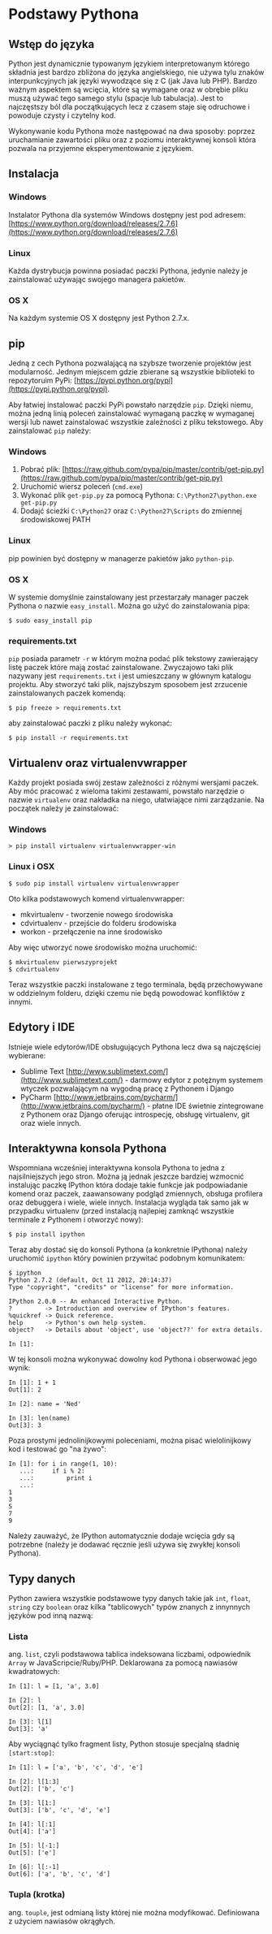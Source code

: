 # Podstawy Pythona

## Wstęp do języka

Python jest dynamicznie typowanym językiem interpretowanym którego składnia jest bardzo zbliżona do języka angielskiego, nie używa tylu znaków interpunkcyjnych jak języki wywodzące się z C (jak Java lub PHP). Bardzo ważnym aspektem są wcięcia, które są wymagane oraz w obrębie pliku muszą używać tego samego stylu (spacje lub tabulacja). Jest to najczęstszy ból dla początkujących lecz z czasem staje się odruchowe i powoduje czysty i czytelny kod.

Wykonywanie kodu Pythona może następować na dwa sposoby: poprzez uruchamianie zawartości pliku oraz z poziomu interaktywnej konsoli która pozwala na przyjemne eksperymentowanie z językiem.

## Instalacja
 
### Windows
Instalator Pythona dla systemów Windows dostępny jest pod adresem: [https://www.python.org/download/releases/2.7.6](https://www.python.org/download/releases/2.7.6)

### Linux
Każda dystrybucja powinna posiadać paczki Pythona, jedynie należy je zainstalować używając swojego managera pakietów.

### OS X
 Na każdym systemie OS X dostępny jest Python 2.7.x.

## pip
Jedną z cech Pythona pozwalającą na szybsze tworzenie projektów jest modularność. Jednym miejscem gdzie zbierane są wszystkie biblioteki to repozytoruim PyPi: [https://pypi.python.org/pypi](https://pypi.python.org/pypi).

Aby łatwiej instalować paczki PyPi powstało narzędzie `pip`. Dzięki niemu, można jedną linią poleceń zainstalować wymaganą paczkę w wymaganej wersji lub nawet zainstalować wszystkie zależności z pliku tekstowego. Aby zainstalować `pip` należy:

### Windows
1. Pobrać plik: [https://raw.github.com/pypa/pip/master/contrib/get-pip.py](https://raw.github.com/pypa/pip/master/contrib/get-pip.py)
2. Uruchomić wiersz poleceń (`cmd.exe`)
3. Wykonać plik `get-pip.py` za pomocą Pythona: `C:\Python27\python.exe get-pip.py`
4. Dodajć ścieżki `C:\Python27` oraz `C:\Python27\Scripts` do zmiennej środowiskowej PATH

### Linux
pip powinien być dostępny w managerze pakietów jako `python-pip`.

### OS X
W systemie domyślnie zainstalowany jest przestarzały manager paczek Pythona o nazwie `easy_install`. Można go użyć do zainstalowania pipa:

```
$ sudo easy_install pip
```

### requirements.txt

`pip` posiada parametr `-r` w którym można podać plik tekstowy zawierający listę paczek które mają zostać zainstalowane. Zwyczajowo taki plik nazywany jest `requirements.txt` i jest umieszczany w głównym katalogu projektu. Aby stworzyć taki plik, najszybszym sposobem jest zrzucenie zainstalowanych paczek komendą:

```
$ pip freeze > requirements.txt
```

aby zainstalować paczki z pliku należy wykonać:

```
$ pip install -r requirements.txt
```

## Virtualenv oraz virtualenvwrapper

Każdy projekt posiada swój zestaw zależności z różnymi wersjami paczek. Aby móc pracować z wieloma takimi zestawami, powstało narzędzie o nazwie `virtualenv` oraz nakładka na niego, ułatwiające nimi zarządzanie. Na początek należy je zainstalować:

### Windows

```
> pip install virtualenv virtualenvwrapper-win
```

### Linux i OSX

```
$ sudo pip install virtualenv virtualenvwrapper
```

Oto kilka podstawowych komend virtualenvwrapper:

- mkvirtualenv - tworzenie nowego środowiska
- cdvirtualenv - przejście do folderu środowiska
- workon - przełączenie na inne środowisko

Aby więc utworzyć nowe środowisko można uruchomić:

```
$ mkvirtualenv pierwszyprojekt
$ cdvirtualenv
```

Teraz wszystkie paczki instalowane z tego terminala, będą przechowywane w oddzielnym folderu, dzięki czemu nie będą powodować konfliktów z innymi.

## Edytory i IDE

Istnieje wiele edytorów/IDE obsługujących Pythona lecz dwa są najczęściej wybierane:

* Sublime Text [http://www.sublimetext.com/](http://www.sublimetext.com/) - darmowy edytor z potężnym systemem wtyczek pozwalającym na wygodną pracę z Pythonem i Django
* PyCharm [http://www.jetbrains.com/pycharm/](http://www.jetbrains.com/pycharm/) - płatne IDE świetnie zintegrowane z Pythonem oraz Django oferując introspecję, obsługę virtualenv, git oraz wiele innych.

## Interaktywna konsola Pythona
Wspomniana wcześniej interaktywna konsola Pythona to jedna z najsilniejszych jego stron. Można ją jednak jeszcze bardziej wzmocnić instalując paczkę IPython która dodaje takie funkcje jak podpowiadanie komend oraz paczek, zaawansowany podgląd zmiennych, obsługa profilera oraz debuggera i wiele, wiele innych. Instalacja wygląda tak samo jak w przypadku virtualenv (przed instalacją najlepiej zamknąć wszystkie terminale z Pythonem i otworzyć nowy):

```
$ pip install ipython
```

Teraz aby dostać się do konsoli Pythona (a konkretnie IPythona) należy uruchomić `ipython` który powinien przywitać podobnym komunikatem:

```
$ ipython
Python 2.7.2 (default, Oct 11 2012, 20:14:37)
Type "copyright", "credits" or "license" for more information.

IPython 2.0.0 -- An enhanced Interactive Python.
?         -> Introduction and overview of IPython's features.
%quickref -> Quick reference.
help      -> Python's own help system.
object?   -> Details about 'object', use 'object??' for extra details.

In [1]:
```

W tej konsoli można wykonywać dowolny kod Pythona i obserwować jego wynik:

```
In [1]: 1 + 1
Out[1]: 2

In [2]: name = 'Ned'

In [3]: len(name)
Out[3]: 3
```

Poza prostymi jednolinijkowymi poleceniami, można pisać wielolinijkowy kod i testować go "na żywo":

```
In [1]: for i in range(1, 10):
   ...:     if i % 2:
   ...:         print i
   ...:
1
3
5
7
9
```

Należy zauważyć, że IPython automatycznie dodaje wcięcia gdy są potrzebne (należy je dodawać ręcznie jeśli używa się zwykłej konsoli Pythona).

## Typy danych

Python zawiera wszystkie podstawowe typy danych takie jak `int`, `float`, `string` czy `boolean` oraz kilka "tablicowych" typów znanych z innynnych języków pod inną nazwą:

### Lista

ang. `list`, czyli podstawowa tablica indeksowana liczbami, odpowiednik `Array` w JavaScripcie/Ruby/PHP. Deklarowana za pomocą nawiasów kwadratowych:

```
In [1]: l = [1, 'a', 3.0]

In [2]: l
Out[2]: [1, 'a', 3.0]

In [3]: l[1]
Out[3]: 'a'
```

Aby wyciągnąć tylko fragment listy, Python stosuje specjalną sładnię `[start:stop]`:

```
In [1]: l = ['a', 'b', 'c', 'd', 'e']

In [2]: l[1:3]
Out[2]: ['b', 'c']

In [3]: l[1:]
Out[3]: ['b', 'c', 'd', 'e']

In [4]: l[:1]
Out[4]: ['a']

In [5]: l[-1:]
Out[5]: ['e']

In [6]: l[:-1]
Out[6]: ['a', 'b', 'c', 'd']
```

### Tupla (krotka)

ang. `touple`, jest odmianą listy której nie można modyfikować. Definiowana z użyciem nawiasów okrągłych.

&nbsp;

&nbsp;

&nbsp;

&nbsp;

&nbsp;

&nbsp;

&nbsp;
```
In [1]: t = (1, 'a', 3.0)

In [2]: t
Out[2]: (1, 'a', 3.0)

In [3]: t[1]
Out[3]: 'a'

In [4]: t2 = (2,)

In [5]: t2
Out[5]: (2,)
```

Należy pamiętać aby przy inicjacji jednoelementowej tupli dodać przecinek ponieważ w przeciwnym wypadku zamiast tupli otrzymamy zmienną o wartości przekazanej przy inicjacji:

```
In [6]: t3 = (2)

In [7]: t3
Out[7]: 2
```

Tupla, choć nie jest edytowalna, może podlegać łączeniu oraz innym operatorom:

```
In [1]: t1 = (1, 2)

In [2]: t2 = (3, 4)

In [3]: t1 + t2
Out[3]: (1, 2, 3, 4)

In [4]: t1 * 3
Out[4]: (1, 2, 1, 2, 1, 2)

In [5]: 2 in t1
Out[5]: True
```

Te same operatory mogą być używane przy listach.

### Słownik

ang. `dictionary`, odpowiednik tablic asocjacyjnych z PHP/JavaScript, Map w Javie lub hashy z Ruby. Do inicjacji używa się nawiasów klamrowych:

```
In [1]: foo = { 'name': 'Jon', 'surname': 'Snow' }

In [2]: foo['name'] + ' ' + foo['surname']
Out[2]: 'Jon Snow'
```

Kluczami mogą być wszystkie hashowalne typy jak `string`, `int` czy `float`.

## Moduły

Python zamiast dodawania przestrzeni nazw używa tzw. modułów czyli folderu zawierającego plik `__init__.py` (który może być pusty) oraz pliki Pythona lub kolejne moduły. Tak więc struktura katalogów kodu staje się mapą jego modułów.
Importowanie modułów odbywa się za pomocą funkcji `import`:

```
In [1]: import os

In [2]: os.name
Out[2]: 'posix'

In [3]: from datetime import datetime

In [4]: datetime.today()
Out[4]: datetime.datetime(2014, 5, 21, 22, 2, 20, 9976)
```

IPython podpowiada (po naciśnięciu klawisza `Tab`) zarówno słowa kluczowe jak i zawartość modułów:

```
In [1]: from da
datetime  dateutil

In [1]: from datetime import
MAXYEAR        MINYEAR        date           datetime       datetime_CAPI  time           timedelta      tzinfo

In [1]: from datetime import date

In [2]: date.
date.ctime          date.fromtimestamp  date.isoweekday     date.month          date.resolution     date.today          date.year
date.day            date.isocalendar    date.max            date.mro            date.strftime       date.toordinal
date.fromordinal    date.isoformat      date.min            date.replace        date.timetuple      date.weekday
```

Przyjętym sposobem organizacji importów jest następująca kolejność:

1. Standardowe moduły pythona
2. Moduły instalowane via `pip`
3. Moduły z projektu

Każda sekcja powinna być oddzielona pustą linią. Przykładowe importy powinny wyglądać następująco:

&nbsp;

&nbsp;

&nbsp;

&nbsp;

&nbsp;
```python
import os
from datetime import datetime

from django.shortcuts import render
from django.core.urlresolvers import reverse

from .models import Photo
from .forms import PhotoForm
```

## Funkcje

Funkcje deklarowane są za pomocą słowa kluczowego `def`:

```
In [1]: def name():
   ...:     print 'Ned'
   ...:

In [2]: name()
Ned
```

Python obsługuje zarówno funkcje z parametrami nazwanymi jak i nienazwanymi. Możliwe jest także deklarowanie parametru opcjonalnego, poprzez nadanie mu wartości początkowej:

```
In [1]: def sons(first, second, third=''):
   ...:     print first, second, third
   ...:

In [2]: sons('Robb', 'Bran')
Bran Robb

In [3]: sons(b='Bran', a='Robb')
Bran Robb

In [4]: sons('Robb', 'Bran', 'Rickon')
Robb Bran Rickon
```

Dodatkowo funkcje mogą przyjmować dwa specjalne parametry: `*args` i `**kwargs` czyli:

* ***args** - lista przekazanych argumentów
* ****kwargs** - słownik przekazanych argumentów nazwanych

Deklarując te parametry, funkcja może otrzymywać zmienną ilość parametrów:

&nbsp;

&nbsp;

&nbsp;

&nbsp;

```
In [1]: def show(*args, **kwargs):
   ...:     for arg in args:
   ...:         print arg
   ...:     for key in kwargs:
   ...:         print key, ':', kwargs[key]
   ...:

In [2]: show(1, 'b', name='Jon', surname='Snow')
1
b
surname : Snow
name : Jon
```

Oba specjalne parametry są także bardzo przydatne przy przekazywaniu otrzymanych parametrów do innej funkcji bez potrzeby ich przepisywania.

## Klasy

Definiowanie klas w Pythonie wykonuje się słowem kluczowym `class`. Oczywiście są obsługiwane takie mechanizmy jak dziedziczenie są także obsługiwane:

```
In [1]: class Stark:
   ...:     def surname(self):
   ...:         print 'Stark'
   ...:

In [2]: class Ned(Stark):
   ...:     def name(self):
   ...:         print 'Ned'
   ...:

In [3]: person = Ned()

In [4]: person.name()
Ned

In [5]: person.surname()
Stark
```

Należy zauważyć, że metody klasy posiadają parametr `self` (odpowiednik `this` z JavaScriptu) który automatycznie jest do nich przekazywany i stanowi powiązanie z resztą klasy.

## Wyjątki

W Pythonie wszelkie nieoczekiwane wartości lub wyniki wewnątrz funkcji wyrzucają wyjątki (w odróżnieniu od zwracania kodów błędu). Takie wyjątki można przechwytywać i obsługiwać:


&nbsp;

&nbsp;

&nbsp;

```
In [1]: starks = ['Brab', 'Robb']

In [2]: print starks[2]
---------------------------------------------------------------------------
IndexError                                Traceback (most recent call last)
<ipython-input-2-2a578b39aa7e> in <module>()
----> 1 print starks[2]

IndexError: list index out of range

In [3]: try:
   ...:     print starks[2]
   ...: except IndexError:
   ...:     print 'Index too big'
   ...:
Index too big
```

## Lambdy

Jednym z ciekawszych elementów Pythona są lambdy, które pomagają wprowadzić odrobinę programowania funkcyjnego gdzie funkcje mogą być przekazywane lub zwracane:

```
In [1]: def transform(n):
   ...:     return lambda x: x + n
   ...:

In [2]: f = transform(3)

In [3]: f(4)
Out[3]: 7
```

## Dekoratory

Kolejnym elementem Pythona wartym uwagi są dekoratory. Dekoratory to specjalne funkcje które "oplatają" inne funkcje, pozwalając na modyfikację ich działania. Użycie dekoratora oznacza się symbolem `@` przed deklaracją funkcji:

```
In [1]: def lower(func):
   ...:     def wrapper(*args, **kwargs):
   ...:         return str(func(*args, **kwargs)).lower()
   ...:     return wrapper
   ...:

In [2]: @lower
   ...: def motto():
   ...:     return 'A Lannister Always Pays His Debts.'
   ...:

In [3]: motto()
Out[3]: 'a lannister always pays his debts.'
```

# Podstawy Django
## Pierwszy projekt

Pora rozpocząć pierwsze kroki z Django. Należy rozpocząć od stworzenia świeżego virtualenv-a:

```
$ mkvirtualenv photogram
New python executable in photogram/bin/python
Installing setuptools............done.
Installing pip...............done.
(photogram)$ cdvirtualenv
```

Następnie, należy zainstalować w nim paczkę Django:

```
$ pip install django
Downloading/unpacking django
  Downloading Django-1.6.5.tar.gz (6.6MB): 6.6MB downloaded
  Running setup.py egg_info for package django

    warning: no previously-included files matching '__pycache__' found under directory '*'
    warning: no previously-included files matching '*.py[co]' found under directory '*'
Installing collected packages: django
  Running setup.py install for django
    changing mode of build/scripts-2.7/django-admin.py from 644 to 755

    warning: no previously-included files matching '__pycache__' found under directory '*'
    warning: no previously-included files matching '*.py[co]' found under directory '*'
    changing mode of /Users/suda/.virtualenvs/photogram/bin/django-admin.py to 755
Successfully installed django
Cleaning up...
```

Gdy Django jest już zainstalowane, można stworzyć nowy projekt:

```
$ django-admin.py startproject photogram
```

lub na systemie Windows:

```
> python Scripts\django-admin.py startproject photogram
```

Nowo utworzony projekt powinien mieć następującą strukturę folderów:


&nbsp;

&nbsp;

&nbsp;

&nbsp;

&nbsp;

```
photogram
|
+- photogram
|  |
|  +- __init__.py
|  |
|  +- settings.py
|  |
|  +- urls.py
|  |
|  +- wsgi.py
|
+- manage.py
```

Zadania poszczególnych plików to:

* `manage.py` - nakładka na `django-admin.py` pozwalająca na zarządzanie projektem
* `__init__.py` - plik deklarujący Pythonowi iż niniejszy folder jest modułem
* `settings.py` - plik ustawień Django
* `urls.py` - główne deklaracje adresów URL
* `wsgi.py` - konfiguracja WSGI, protokołu służącego do komunikacji z serwerem WWW

Aby zobaczyć stworzony projekt w przeglądarce, należy uruchomić wbudowany serwer WWW:

```
$ cd photogram
$ python manage.py runserver
Validating models...

0 errors found
May 24, 2014 - 17:05:02
Django version 1.6.5, using settings 'photogram.settings'
Starting development server at http://127.0.0.1:8000/
Quit the server with CONTROL-C
```

Po otwarciu podanego podanego adresu w przeglądarce, powinna pojawić się strona z gratulacjami.

## django-extensions

Przed przejściem dalej, zalecam zainstalowanie paczki `django-extensions` która poza wieloma dodatkowymi funkcjami, posiada bardziej rozbudowany serwer WWW oraz konsolę:

```
$ pip install django-extensions Werkzeug ipython
```
	
Po zainstalowniu paczki, należy zmodyfikować plik `settings.py` a konkretnie zmienną `INSTALLED_APPS` dodając do niej `django_extensions`:


&nbsp;

&nbsp;

&nbsp;

```python
INSTALLED_APPS = (
    ...
    'django_extensions',
)
```

Następnie pod koniec pliku dodając ustawienie IPython jako domyślnej konsoli:

```python
SHELL_PLUS = "ipython"
```

Od teraz aby przetestestować projekt, należy uruchomić:

```
$ python manage.py runserver_plus
```

## Pierwsza aplikacja

Projekty Django składają się z małych, modularnych części zwanych aplikacjami. Ideą Django jest DRY czyli "nie powtarzaj się", dlatego aplikacje powinny być pisane tak aby bez modyfikacji można było je użyć w innym projekcie. Mając wielką bazę użytkowników, Django doczekało się wielu zewnętrznych aplikacji do blogów, for, galerii, zarządzania treścią itd. Przed rozpoczęciem pisania nowej funkcjonalności od zera, proponuję przejrzenie strony Django Packages [https://www.djangopackages.com/](https://www.djangopackages.com/) aby sprawdzić czy już ktoś tego nie zrobił.

Aby stworzyć aplikację, należy wykonać:

```
$ python manage.py create_app main
```

Został utworzony folder o nazwie `main` który zawiera:

```
main
|
+- __init__.py
|
+- forms.py
|
+- models.py
|
+- urls.py
|
+- views.py
```

Poszczególne pliki to:

* `forms.py` - deklaracje formularzy służące do generowania HTML oraz ich walidacji
* `models.py` - deklaracje modeli przechowujących dane
* `urls.py` - deklaracje adresów URL używanych przez aplikację
* `views.py` - widoki służące do odpowiadania na zapytania HTTP

## MVC/MTV

Django korzysta z metodologii MVC czyli model-widok-kontroler. Jej ideą jest rozdzielenie kodu aplikacji na trzy części:

* **kontroler** - służy do komunikacji z modelem, modyfikując jego stan lub wartości oraz z widokiem który instruuje w jaki sposób prezentować dane z modelu
* **model** - służy do zarządzania danymi w aplikacji (np. przechowywania ich w bazie danych)
* **widok** - służy do prezentowania danych z modelu użytkownikowi

Istnieje popularna idea o "grubym modelu i chudym kontrolerze". Dyktuje ona aby jak najwięcej logiki przechowywać w modelach a pozostawić kontrolery do "spinania" widoków z kontrolerami.

Django implementuje zmodyfikowaną wersję MVC o nazwie MTV czyli model-szablon-widok gdzie:

* **model** deklaruje strukturę przechowywanych danych
* **szablon** jest plikiem HTML używającym specjalnej składni aby renderować przekazane mu dane
* **widok** pobiera potrzebne modele i przekazuje je do szablonu wykonując jak najmniejszą ilość logiki

Dochodzi do tego **definicja adresów URL** w pliku `urls.py` która definiuje pod jakim adresem wyświetlić który widok.


# Kontrolery oraz pliki urls.py

Aby stworzona aplikacja była "zauważona" przez Django i reagowała na zapytania, należy wykonać kilka kroków. Po pierwsze należy dodać ją do `INSTALLED_APPS` w `settings.py`:

```python
INSTALLED_APPS = (
    ...
    'main',
)
```

Następnie, trzeba napisać pierwszy widok w `views.py`:

```python
# -*- encoding: utf-8 -*-

from django.http import HttpResponse

def hello(request):
	return HttpResponse('Hello World!')
```

Należy tu zwrócić uwagę na trzy rzeczy:

1. Na początku pliku znajduje się linia `# -*- encoding: utf-8 -*-`. Informuje ona Pythona o tym, że plik jest kodowany UTF-8. Brak tej linii w połączeniu z użyciem polskich znaków diakrytycznych, będzie wywoływać błędy kodowania.

2. Widok pobiera parametr `request`. Jest to parametr typu `django.http.HttpRequest` automatycznie przekazywany przez Django. Zawiera takie informacje jak metadane HTTP (np. nagłówki), dane POST/GET i wiele innych.

3. Widok zwraca instancję klasy `django.http.HttpResponse`. Widoki zawsze zwracają tą klasę (lub jej potomka), nawet jeśli zwracają czysty tekst.

Szczegółowe informacje n.t. `HttpRequest` i `HttpResponse` znajdują się w dokumentacji Django: [https://docs.djangoproject.com/en/1.6/ref/request-response/](https://docs.djangoproject.com/en/1.6/ref/request-response/).

Mając działający widok, należy go przypisać do konkretnego adresu URL. Robi się to poprzez dopisanie go do pliku `urls.py`. Można zauważyć, że w projekcie znajdują się dwa takie pliki: jeden w katalogu głównym projektu i drugi w aplikacji.
Plik w katalogu głównym powinien kierować ścieżkę URL na plik w katalogu aplikacji, który następnie rozdzieli podścieżki na swoje widoki. Taka konstrukcja posiada kilka zalet:

* przy większych projektach, pliki ze ścieżkami są podzielone na małe, czytelniejsze fragmenty
* łatwość zmiany ścieżki całej aplikacji np. z */forum/* na */community/*
* aplikację można skopiować do innego projektu i "podpiąć" jedną linią

Aktualnie główny plik `urls.py` wygląda tak:

```python
from django.conf.urls import patterns, include, url

from django.contrib import admin
admin.autodiscover()

urlpatterns = patterns('',
    # Examples:
    # url(r'^$', 'photogram.views.home', name='home'),
    # url(r'^blog/', include('blog.urls')),

    url(r'^admin/', include(admin.site.urls)),
)
```

Jak widać jest wpięta aplikacja panelu administracyjnego ale o tym potem. Po tej linii należy dodać:

```python
url(r'^', include('main.urls')),
```
co skieruje wszystkie adresy (taki zabieg pozwala na wyświetlanie strony głównej z poziomu aplikacji) na plik `urls.py` aplikacji `main`:

```python
try:
    from django.conf.urls import *
except ImportError:  # django < 1.4
    from django.conf.urls.defaults import *

from . import views

urlpatterns = patterns('',
    url(r'^$', views.hello, name='hello'),
)
```

* łapanie wyjątku przy importowaniu zostało stworzone przez `django_extensions` przy tworzeniu aplikacji. Jako, że 1.6 jest aktualną wersją, można usunąć cały blok `try … except` i zamienić na pojedynczy import `from django.conf.urls import *`.
* import widoku wykonany jest za pomocą wygodnego triku w postaci znaku `.`, pozwalającego na zaimportowanie modułów używając względnej ścieżki. Przydatny sposób oszczędzający czas przy refactoringu
* definicja ścieżki posiada parametr `name` który używany jest przy generowaniu adresu do widoku z poziomu kodu

Po odświeżeniu adresu aplikacji, zamiast komunikatu z gratulacjami, powinien pojawić się tekst z widoku.

Jak można było zauważyć, ścieżki w Django używają wyrażeń regularnych. Pozwalają także na wychwytywanie fragmentów ścieżki i przekazywanie ich do widoku:

```python
url(r'^(?P<name>[\w]+)/$', views.hello_name, name='hello_name'),
```

Oczywiście wymaga to dodania widoku `hello_name`:

```python
def hello_name(request, name):
	return HttpResponse('Hello %s!' % name)
```

Nazwane grupy w wyrażeniu regularnym (rozpoczynające się od `?P<…>`) zostaną przekazane do widoku pod tą samą nazwą.

# Modele oraz ORM

Jedną z najważniejszych cech aplikacji jest dostęp do bazy. Django dzięki swojemu modułowi ORM (mapper relacji obiektów), pozwala na prosty i wygodny dostęp do danych bez względu na serwer jaki jest używany. Django standardowo obsługuje:

* PostgreSQL (zalecane)
* MySQL
* SQLite
* Oracle

Zalecana baza PostgreSQL posiada wiele zalet nad MySQL oraz umożliwia Django bezpieczniejsze operacje na danych przy użyciu transakcji. Na początek, dla lokalnego developmentu można używać SQLite, który jest automatycznie skonfigurowany po stworzeniu projektu, co widać w pliku `settings.py` w zmiennej `DATABASES`:

```python
DATABASES = {
    'default': {
        'ENGINE': 'django.db.backends.sqlite3',
        'NAME': os.path.join(BASE_DIR, 'db.sqlite3'),
    }
}
```

Jak widać, zmienna `DATABASES` jest słownikiem, ponieważ Django może obsługiwać kilka baz danych jednocześnie.

## Pierwszy model

W Django schemat bazy danych przechowywany jest w postaci modeli które deklarowane są jako klasy dziedziczące po `django.db.models.Model` w plikach `models.py`. Tworząc projekt na podobieństwo aplikacji Instagram (którego backend jest napisany w Django) model zdjęć mógłby wyglądać tak:

&nbsp;

&nbsp;

&nbsp;
```python
from django.contrib.auth.models import User

class Photo(models.Model):
	user = models.ForeignKey(User, null=False, blank=False)
	title = models.CharField(max_length=255, null=True, blank=True)
	date = models.DateTimeField(auto_now_add=True, null=False, blank=False)
	image = models.ImageField(upload_to="images/", null=True, blank=True)
```

Pierwsza własność `user` deklaruje klucz obcy `ForeignKey` do modelu `User` który jest wbudowanym modelem Django i służy do przechowywania użytkowników. Przy deklaracji tego pola, przekazano dwa parametry:

* **null** - informuje czy zapisywać puste obiekty w bazie danych jako NULL
* **blank** - informuje czy to pole jest wymagane. Jeśli przy próbie zapisu modelu wszystkie wymagane pola nie będą uzupełnione, wywoła to wyjątek

Kolejnym polem jest `title` mające przechowywać tytuł zdjęcia. Zostało ono zadeklarowane jako `CharField` czyli ciąg znaków o maksymalnej długości (w bazie danych zazwyczaj reprezentowany jako `VARCHAR`). Posiada ono wymagany parametr `max_length` czyli maksymalną długość ciągu znaków (wszystko poza tą długość zostanie usunięte).

Trzecim polem jest data typu `DateTimeField` przechowująca datę oraz czas. Posiada ona dwa parametry dodatkowe:

* **auto_now** - ustawione na `True` spowoduje ustawienie wartości pola na aktualną datę i czas podczas zapisywania obiektu. Bardzo przydatne przy polach zapisujących ostatnią modyfikację obiektu
* **auto_now_add** - ustawione na `True` spowoduje ustawienie wartości pola na aktualną datę i czas podczas pierwszego zapisywania obiektu. Przydatne przy przechowywaniu daty utworzenia obiektu.

Ostatnim polem jest obrazek który zadeklarowano typem `ImageField`. Typ ten dziedziczy po `FileField` które wymaga parametru `upload_to` wskazującego gdzie względem zmiennej `MEDIA_ROOT` w `settings.py` plik zostanie zuploadowany. Typ `ImageField` dodatkowo sprawdza czy plik jest obrazkiem a nie tylko plikiem. Do tego wymaga paczki `Pillow`:

```
$ pip install pillow
```

Django posiada wiele typów pól, m.in.:

* **BooleanField** - pole typu Boolean mogące przybierać wartości `True` lub `False`
* **SmallIntegerField**, **IntegerField**/**BigIntegerField** - pola przechowujące liczby całkowite
* **PositiveIntegerField**/**PositiveSmallIntegerField** - pola przechowujące liczby naturalne
* **TextField** - pole tekstowe bez ograniczenia długości
* **URLField**/**EmailField**/**IPAddressField** - pole tekstowe do przechowywania adresów URL/email/IP z ich walidacją
* **TimeField**/**DateField** - pola podobne do `DateTimeField` lecz służące do przechowywania tylko czasu/daty

Dodatkowo każde pole dziedziczące po `django.db.models.Field` posiada takie atrybuty jak:

* **choices** - pozwala przekazać listę lub tuplę z możliwymi wartościami oraz ich opisami
* **db_index** - równe `True` wymusi nałożenie indeksu w bazie danych. Pola typu `ForeignKey` automatycznie go nakładają, lecz może być przydatny także na innych polach
* **default** - domyślna wartość pola
* **unique** - równe `True` wymusi unikalność wartości tego pola (tj. jego wartość nie może się powtarzać)
* **verbose_name** oraz **help_text** - przechowuje czytelną nazwę pola oraz pomoc. Używane w panelu administracyjnym oraz formularzach

Pełna lista typów pól oraz ich atrybutów, dostępna jest pod adresem: [https://docs.djangoproject.com/en/1.6/ref/models/fields/](https://docs.djangoproject.com/en/1.6/ref/models/fields/).


## Synchronizowanie bazy danych

Aby zpropagować bazę danych schematem zapisanym w modelach, należy uruchomić komendę `syncdb`:

```
$ python manage.py syncdb
Creating tables ...
Creating table django_admin_log
Creating table auth_permission
Creating table auth_group_permissions
Creating table auth_group
Creating table auth_user_groups
Creating table auth_user_user_permissions
Creating table auth_user
Creating table django_content_type
Creating table django_session

You just installed Django's auth system, which means you don't have any superusers defined.
Would you like to create one now? (yes/no): yes
Username (leave blank to use 'suda'):
Email address: admin@suda.pl
Password:
Password (again):
Superuser created successfully.
Installing custom SQL ...
Installing indexes ...
Installed 0 object(s) from 0 fixture(s)
```

Poza tworzeniem wymaganych tabel i indeksów, przy pierwszej synchronizacji komenda zapyta o dane super użytkownika który będzie miał pełen dostęp do panelu administracyjnego.

## South

Niestety komenda `syncdb` nie potrafi zarządzać dobrze zmianami i migracjami danych/schematu. Dlatego powstała paczka o nazwie South którą należy zainstalować:

```
$ pip install south
```

dodać do `INSTALLED_APPS`:

```python
INSTALLED_APPS = (
    ...
    'south',
)
```

oraz zsynchronizować ponownie bazę:

&nbsp;

&nbsp;

```
$ python manage.py syncdb
```

Następnie, należy zainicjować South w aplikacji:

```
$ python manage.py convert_to_south main
	Creating migrations directory at '/Users/suda/.virtualenvs/photogram/photogram/main/migrations'...
Creating __init__.py in '/Users/suda/.virtualenvs/photogram/photogram/main/migrations'...
 + Added model main.Photo
Created 0001_initial.py. You can now apply this migration with: ./manage.py migrate main
 - Soft matched migration 0001 to 0001_initial.
Running migrations for main:
 - Migrating forwards to 0001_initial.
 > main:0001_initial
   (faked)
```

Można zauważyć, że w katalogu aplikacji pojawił się folder `migrations`. Zaglądając do niego i pliku `0001_initial.py` można zobaczyć, że migracje to kawałki kodu w Pythonie które można modyfikować. Metoda `forwards()` jest wykonywana przy migracji "do przodu" (do nowszej wersji) a `backwards()` przy cofaniu migracji (np. w przypadku błędu).

Jeśli teraz dodanoby kolejne pole do modelu `Photo` np:

```python
published = models.BooleanField(default=False)
```

należałoby przygotować migrację:

```
$ python manage.py schemamigration main --auto
 + Added field published on main.Photo
Created 0002_auto__add_field_photo_published.py. You can now apply this migration with: ./manage.py migrate main
```

South automatycznie wykrył dodane pole. Teraz wystarczy dokonać migracji:

```
$ python manage.py migrate main
Running migrations for main:
 - Migrating forwards to 0002_auto__add_field_photo_published.
 > main:0002_auto__add_field_photo_published
 - Loading initial data for main.
Installed 0 object(s) from 0 fixture(s)
```

Poza migracjami schematu, South pozwala także tworzyć migracje danych (np. przenoszenie danych pomiędzy tabelami). W ten sposób zarządzając zmianami w bazie, można być pewnym takiego samego schematu na wszystkich maszynach.

&nbsp;

&nbsp;
## ORM

Gdy model jest już stworzony i zmigrowany można zacząć wykonywać operacje CRUD (tworzenie, odczytywanie, aktualizacja, usuwanie). Każda klasa dziedzicząca po `django.db.models.Model` posiada obiekt `objects` będący instancją klasy `QuerySet`. Aby eksplorować możliwości ORM Django, najlepiej jest uruchomić interaktywną konsolę:

```
$ python manage.py shell_plus
```

Następnie można wyświetlić wszystkich użytkowników z bazy (użytkownik jest potrzebny do utworzenia nowej instancji `Photo`):

```
In [1]: User.objects.all()
Out[1]: [<User: suda>]

In [2]: user = User.objects.all()[0]

In [3]: user
Out[3]: <User: suda>
```

Jak widać jest tylko jeden użytkownik (stworzony podczas pierwszego uruchomienia `syncdb`). Teraz można stworzyć pierwszy obiekt `Photo`:

```
In [4]: photo = Photo(user=user)

In [5]: photo.title = u'Pierwsze zdjęcie'

In [6]: photo.save()

In [7]: Photo.objects.all()
Out[7]: [<Photo: Photo object>]
```
	
Stworzona w ten sposób instancja modelu, zostanie zapisana dopiero po wykonaniu metody `save()`. Innym sposobem jest stworzenie za pomocą metody `create()` własności `objects` która odrazu stworzy obiekt w bazie:

```
In [8]: Photo.objects.create(user=user, title=u'Drugie zdjęcie')
Out[8]: <Photo: Photo object>

In [9]: Photo.objects.all()
Out[9]: [<Photo: Photo object>, <Photo: Photo object>]
```

Można zauważyć, że przy ustawianiu tytułu zdjęcia, przed apostrofem została dodana litera `u`. Oznacza to, że ten ciąg znaków powinien być typu `Unicode` co w przypadku języka polskiego jest wymogiem.

W odróżnieniu do modelu `User` który wypisał nazwę użytkownika, model `Photo` wyświetla się jedynie jako `<Photo: Photo object>`. Aby to zmienić, należy dodać do modelu metodę `__unicode__`:

```python
def __unicode__(self):
	return self.title
```

Teraz po zrestartowaniu konsoli (niestety ładuje ona pliki Pythona przy starcie, więc po zmianach należy ją uruchomić ponownie) obiekty wyświetlają się bardziej opisowo:

```
In [1]: Photo.objects.all()
Out[1]: [<Photo: Pierwsze zdjęcie>, <Photo: Drugie zdjęcie>]
```

Poza listowaniem wszystkich obiektów, można wyciągnąć np:

```
In [1]: Photo.objects.first() # Pierwszy obiekt
Out[1]: <Photo: Pierwsze zdjęcie>

In [2]: Photo.objects.last() # Ostatni obiekt
Out[2]: <Photo: Drugie zdjęcie>

In [3]: Photo.objects.count() # Ilość obiektów
Out[3]: 2
```

lub pojedynczy obiekt po jego kluczu głównym (`pk`):

```
In [4]: Photo.objects.get(pk=1)
Out[4]: <Photo: Pierwsze zdjęcie>
```

Można także filtrować obiekty:

```
In [1]: Photo.objects.filter(title__startswith=u'Pierwsze')
Out[1]: [<Photo: Pierwsze zdjęcie>]

In [2]: Photo.objects.filter(published=False)
Out[2]: [<Photo: Pierwsze zdjęcie>, <Photo: Drugie zdjęcie>]
```
	
Każde pole można filtrować po jego dokładnej zawartości lub używając specjalnych filtrów używających nazwy pola, dwóch podkreśleń (`__`) oraz jego nazwy. Jedne z najczęściej używanych:

* **contains**/**icontains** - sprawdzenie czy wartość zawiera podaną zmienną/test nie zwracający uwagi na wielkość liter
* **in** - sprawdzenie czy wartość zawiera się w przekazanej liście (np. `__in=[1, 2, 3]`)
* **gt**/**gte**/**lt**/**lte** - porównanie wartości liczbowych większych/większych lub równych/mniejszych/mniejszych lub równych do przekazanej liczby
* **startswith**/**endswith** - wyszukanie początku/końca wartości

Wyciągnięty obiekt można modyfikować:

```
In [1]: photo = Photo.objects.get(pk=1)

In [2]: photo.published = True

In [3]: photo.save()

In [4]: Photo.objects.filter(published=True)
Out[4]: [<Photo: Pierwsze zdjęcie>]
```

lub usunąć:

```
In [5]: photo.delete()

In [6]: Photo.objects.all()
Out[6]: [<Photo: Drugie zdjęcie>]
```

Wszystkie możliwe metody dostępne są pod adresem: [https://docs.djangoproject.com/en/1.6/ref/models/querysets/](https://docs.djangoproject.com/en/1.6/ref/models/querysets/).

## Panel administracyjny

Funkcjonalnością w Django która najbardziej oszczędza czas jest panel administracyjny automatycznie generowany na podstawie modeli. Po uruchomieniu `runserver_plus`, należy otworzyć w przeglądarce adres [http://127.0.0.1:8000/admin/](http://127.0.0.1:8000/admin/) i zalogować się danymi podanymi przy tworzeniu użytkownika.

Jak widać panel już posiada możliwość zarządzania użytkownikami oraz grupami. Jedną rzecz jaką może przeszkadzać, jest jego język. Aby zmienić go na polski, należy w pliku `settings.py` zmienić wartość zmiennej `LANGUAGE_CODE` na `pl`:

```python
LANGUAGE_CODE = 'pl'
```
	
Po odświeżeniu panelu, powinien być w języku polskim (`runserver` automatycznie restartuje się po zmianie plików Pythona).

Kolejnym krokiem jest dodanie modelu `Photo` do panelu. Aby tego dokonać należy stworzyć plik `admin.py` w katalogu aplikacji:

```python
from django.contrib import admin
from .models import Photo

class PhotoAdmin(admin.ModelAdmin):
    pass

admin.site.register(Photo, PhotoAdmin)
```

Słowo kluczowe `pass` zaraz po deklaracji klasy, informuje Pythona o zakończeniu jej deklarowania (brak wcięcia były uznany za błąd składni). Po zrestartartowaniu serwera (wymagane przy dodawaniu nowych plików) powinna pojawić się nowa sekcja *Main*.
Aby dane miały większy sens, najlepiej dodać kilka obiektów używając wbudowanego formularza panelu administracyjnego, najlepiej ustawiając najróżniejsze wartości pól.

Django admin automatycznie tworzy czytelne nazwy z nazw obiektów/aplikacji. Aby jednak posiadać kod w języku angielskim ale opisy po polsku należy zmodyfikować model `Photo` dodając mu podklasę `Meta`:

```python
class Meta:
	verbose_name_plural = u'Zdjęcia'
	verbose_name = u'Zdjęcie'
```
        
Nazwa modelu już wyświetlana jest poprawnie, lecz po wejściu w obiekt *Drugie zdjęcie* pola nadal są po angielsku. Aby to zmienić, należy ustawić polom atrybut `verbose_name`:

```python
class Photo(models.Model):
	user = models.ForeignKey(User, null=False, blank=False, verbose_name=u'Użytkownik')
	title = models.CharField(max_length=255, null=True, blank=True, verbose_name=u'Tytuł')
	date = models.DateTimeField(auto_now_add=True, null=False, blank=False, verbose_name=u'Data')
	image = models.ImageField(upload_to="images/", null=True, blank=True, verbose_name=u'Obraz')
	published = models.BooleanField(default=False, verbose_name=u'Opublikowane')
```

Teraz panel jest o wiele bardziej przyjazny polakom. Kolejnym krokiem byłoby wzbogacenie listy zdjęć o dodatkowe informacje na temat obiektu zamiast samej reprezentacji `__unicode__`. Można to zrobić podmieniając w pliku `admin.py` słowo kluczowe `pass` ustawieniem własności `list_display`:

```python
list_display = ('title', 'date', 'published')
```

Teraz na liście wyświetlane są trzy kolumny, po których można sortować wszystkie obiekty. Poza sortowaniem, Django obsługuje także filtrowanie, które można zdefiniować podobnie jak pola wyświetlane na liście:

```python
list_filter = ('date', 'published')
```

Z prawej strony listy pojawiła się lista filtrów. Kolejną przydatną funkcjonalnością w panelu administracyjnym jest wyszukiwanie. Aby je dodać, należy zadeklarować które pola mają być wyszukiwane:

```python
search_fields = ('title',)
```

Nad listą znajduje się teraz pole na wyszukiwaną frazę. Zaraz pod nią widać rozwijane pole z akcjami. Standardowo znajduje się tam możliwość usunięcia zaznaczonych zdjęć ale można tutaj dodawać własne akcje, jak np. opublikowanie zaznaczonych. Aby dodać akcję należy przed deklaracją klasy `PhotoAdmin` dodać funkcję wykonującą akcję:

```python
def publish(modeladmin, request, queryset):
    queryset.update(published=True)
publish.short_description = u'Opublikuj zaznaczone'
```
oraz dodać ją za `search_fields`:

```python
actions = (publish,)
```

Lista zdjęć jest już dosyć rozbudowana, można zająć się wzbogacaniem widoku dodawania/edycji danych. Pierwszą poprawką która na tym etapie nie sprawia problemu ale przy większej skali może przeszkadzać to kontrolka używana przy polach `ForeignKey`. Standardowo jest to pole rozwijane zawierające wszystkie możliwe opcje. Niestety jeśli tabela obca zawiera tysiące i więcej rekordów, może to spowodować bardzo długie ładowanie się edycji. Bardzo prostym rozwiązaniem jest podanie takich pól w `raw_id_fields` ktore zastąpi listę bardziej rozwiniętą kontrolką:

```python
raw_id_fields = ('user',)
```

Innymi przydatnymi własnościami które w przypadku tego modelu nie są potrzebne, jest para pól `fields` i `exclude`, które pozwalają wyświetlać tylko podane pola lub wykluczyć je z edycji w panelu.

Pełna dokumentacja panelu administracyjnego dostępna jest pod adresem: [https://docs.djangoproject.com/en/1.6/ref/contrib/admin/](https://docs.djangoproject.com/en/1.6/ref/contrib/admin/).

# Autoryzacja oraz zarządzanie użytkownikami

Django posiada wbudowane klasy do zarządzania użytkownikami oraz ich grupami. Pozwala to w łatwy sposób autoryzować i ograniczać dostęp do funkcji zarówno w projekcie jak i panelu administracyjnym. Na początek można wyświetlić widoki logowania/wylogowania. Django dostarcza je także. W głównym pliku `urls.py` pod linią panelu administracyjnego należy dopisać:

```python
url(r'^login/$', 'django.contrib.auth.views.login', {'template_name': 'admin/login.html'}, name='login'),
url(r'^logout/$', 'django.contrib.auth.views.logout', {'next_page': '/'}, name='logout'),
```

W tym przykładzie użyty jest wygląd logowania z panelu administracyjnego, ale można to bardzo łatwo zmienić. Następnie można ustawić adres na jaki użytkownik zostanie przekierowany po logowaniu, dodając w `settings.py` linikję:

```python
LOGIN_URL = '/login/'
LOGIN_REDIRECT_URL = '/'
```

Teraz pod adresem [http://127.0.0.1:8000/login/](http://127.0.0.1:8000/login/) widoczna jest strona logowania. Gdy użytkownicy mają możliwość logowania, można dodać pierwszą autoryzację, np. w widoku dodawania zdjęcia. W pliku `views.py` należy dodać import:

```python
from django.contrib.auth.decorators import login_required
```

oraz widok:

```python
@login_required
def upload(request):
	return HttpResponse('Hello %s!' % request.user.username)
```

Widok ten używa dekoratora `@login_required` który jeśli użytkownik próbując wyświetlić ten widok nie będąc zalogowanym, zostanie przekierowany na stronę logowania. Jeśli jest zalogowany, własność `user` zmiennej `request` powinna zawierać instancję klasy `User`. Jeśli nie jest zalogowany, będzie to instancja `AnonymousUser`, najlepszym sposobem na stwierdzenie czy użytkownik jest zalogowany jest użycie metody `is_authenticated()`:

```python
if request.user.is_authenticated():
	# zalogowany
else:
	# nie zalogowany
```

Jako, że dekorator wykonuje takie sprawdzenie, można być pewnym, że użytkownik jest zalogowany i posiada własność `username` która zostaje wyświetlana. Kolejnym krokiem jest dodanie widoku do pliku `urls.py` aplikacji przed widokiem `hello_name`:

```python
url(r'^upload/$', views.upload, name='upload'),
```

Teraz po wejściu na adres [http://127.0.0.1:8000/upload/](http://127.0.0.1:8000/upload/) użytkownik niezalogowany, zostanie przekierowany na stronę logowania a zalogowany użytkownik zostanie przywitany swoim loginem. Oczywiście po zalogowaniu nastąpi przekierowanie na widok który wymagał logowania.

# Widoki oraz formularze

Trzecim, nieomówionym komponentem architektury MTV jest szablon. Django posiada własny język szablonów którego głównym założeniem było wyeliminowanie logiki biznesowej z warstwy prezentacji, dlatego np. nie można wykonywać kodu Pythona wewnątrz szablonów. Pliki szablonów są przechowywane w katalogu `templates` aplikacji. Można zatem stworzyć pierwszy plik bazowy który będzie stanowił podstawę dla innych. Zwyczajowo nazywa się go `base.html`:

&nbsp;

&nbsp;

&nbsp;

&nbsp;

&nbsp;

&nbsp;

&nbsp;

&nbsp;

&nbsp;

&nbsp;

&nbsp;

&nbsp;

&nbsp;

&nbsp;

&nbsp;

&nbsp;

```html
{% load bootstrap3 %}
<!doctype html>
<html lang="en">
<head>
	<meta charset="UTF-8">
	<title>{% if title %}{{ title|capfirst }} - {% endif %}Photogram</title>
	{% bootstrap_css %}
    {% bootstrap_javascript %}
</head>
<body>
	<header class="navbar">
		<div class="container">
			<a href="/" class="navbar-brand">Photogram</a>
			<ul class="nav navbar-nav navbar-right">
				{% block navbar-right %}{% endblock %}
				<li><a href="{% url "logout" %}" class="">Wyloguj &raquo;</a></li>
			</ul>
		</div>
	</header>
	<div class="container">	
		{% bootstrap_messages %}
		{% block content %}{% endblock %}
	</div>
	<footer><div class="container"><p>&copy;{% now "Y" %} me</p></div></footer>
</body>
</html>
```

W języku szablonów Django istnieją trzy specjalne elementy:

* **zmienne** - zawarte pomiędzy podwójnymi nawiasami klamrowymi (`{{` i `}}`). Renderują one zawartość zmiennej. Jeśli w jej nazwie znajduje się kropka, Django sprawdzi czy zmienna posiada taki indeks, atrybut lub metodę (w tej kolejności).
* **filtry** - służą do modyfikowania wartości zmiennej przed renderowaniem. Istnieje wiele wbudowanych filtrów (można także łatwo dopisywać własne), w powyższym przykładzie użyto `capfirst` który zamienia pierwszą literę na wielką.
* **tagi** - zawarte są pomiędzy `{%` a `%}` dają większą kontrolę nad szablonem. Także można pisać własne. Najważniejsze tagi służą do iterowania, warunków (`if`), tworzenia bloków które mogą zostać nadpisane (`block`) czy wyświetlania tekstu (`now`).

Jedne z przydatniejszych filtrów to:

* **capfirst**, **lower**, **upper** - zmieniają wielkość znaków
* **first**, **last** - wyświetlenie tylko pierwszego/ostatniego elementu
* **escape** - zamiana znaków specjalnych HTML na encje
* **join** - łączenie list
* **truncatechars**, **truncatewords**, **truncatewords_html** - ucinanie ciągu znaków
* **linebreaks**, **linebreaksbr** - zamiana znaku `\n` na tag HTML
* **slugify** - tworzenie tzw. sluga czyli ciągu składającego się tylko ze znaków ANSI i myślników

Najczęściej używane tagi to:

* **if**, **else**, **endif** - warunki
* **for**, **empty**, **endfor** - iterowanie oraz warunek dla pustego zbioru
* **block**, **endblock** - deklaracja lub podmiana (w przypadku dziedziczenia) bloku
* **extends** - dziedziczenie innego szablonu
* **url** - generowanie adresu URL do widoku
* **load** - ładowanie zewnętrznych tagów/filtrów

Lista wszystkich tagów oraz filtrów, znajduje się pod adresem: [https://docs.djangoproject.com/en/1.6/ref/templates/builtins/](https://docs.djangoproject.com/en/1.6/ref/templates/builtins/).

W powyższym przykładzie użyto zewnętrznej biblioteki `django-bootstrap3` pozwalającej szybko zintegrować projekt z frameworkiem Bootstrap [http://getbootstrap.com/](http://getbootstrap.com/). Należy ją oczywiście doinstalować:

```
$ pip install django-bootstrap3
```

oraz dodać do `INSTALLED_APPS` w `settings.py`:

```python
INSTALLED_APPS = (
    ...
    'bootstrap3',
)
```

Stworzony szablon należy wyrenderować. Django posiada skrót, który renderuje szablon i zwraca wraz z nim `HttpResponse`:

```python
from django.shortcuts import render
```

Można zatem zmienić treść widoku `upload()` na:

```python
return render(request, 'base.html', {
        'title': u'przesyłanie zdjęć'
    })
```

Ostatni przekazany parametr to tzw. kontekst szablonu czyli słownik zawierający zmienne które mają zostać do niego przekazane.
Po odświeżeniu powinna pojawić się strona z wyrenderowanego szablonu.


## Własne tagi oraz filtry

Choć ilość wbudowanych tagów i filtrów jest dosyć spora, tak jak każdą inną część Django, można bardzo łatwo dodawać własne. Najszybciej, można to wykonać komendą:

```
$ python manage.py create_template_tags main
```

W katalogu aplikacji, utworzony zostanie moduł `templatetags` a wewnątrz niego plik `main_tags.py`. Dodanie własnego tagu, wymaga zadeklarowania funkcji oraz opasania jej dekoratorem `@register.simple_tag()`:

```python
@register.simple_tag()
def witaj(name):
	return mark_safe(u'Witaj %s' % name)
```

Biblioteka jest gotowa do załadowania a tag gotowy jest do użycia w szablonie np.:

```html
{% load main_tags %}
<h1>{%  witaj "Wojtek" %}</h1>
```

Tak samo można dodać własny filtr, opasając go dekoratorem `@register.filter`:

```python
@register.filter
def dodaj_wykrzyknik(tekst):
    return u'%s!' % unicode(tekst)
```

Następnie można go użyć w szablonie:

```html
{{ title|dodaj_wykrzyknik }}
```

> **Ćwiczenie**:
> 
> Spróbuj stworzyć własny tag który przyjmuje dwa parametry tekstowe, łączy je odstępem i zwraca do szablonu oraz własny filtr który co drugą literę przekazanego parametru zmieni na wielką.

## Formularze

Mając zdefiniowany model zamiast żmudnie kodować formularz w HTML, można użyć specjalnych klas w Django o nazwie `ModelForm` który potrafi generować je automatycznie. Należy więc otworzyć plik `forms.py` i umieścić w nim:

&nbsp;

&nbsp;

&nbsp;

&nbsp;

```python
# -*- encoding: utf-8 -*-

from django import forms

from .models import Photo

class PhotoForm(forms.ModelForm):
	class Meta:
		model = Photo
		fields = ['title', 'image']
		
	def __init__(self, *args, **kwargs):	
		super(PhotoForm, self).__init__(*args, **kwargs)
		self.fields['title'].required = True
		self.fields['image'].required = True
```
	
Widać tu przykład nadpisywania konstruktora z wykonaniem go z superklasy. Jako, że `title` i `image` w modelu mają wlasność `blank` równą `True`, nie są one polami wymaganimi. W tym formularzu powinny być, więc to zachowanie zostaje ręcznie zmienione.	
Pełna dokumentacja pól formularzy, dostępna jest pod adresem: [https://docs.djangoproject.com/en/1.6/ref/forms/fields/](https://docs.djangoproject.com/en/1.6/ref/forms/fields/).

Następnie należy zmodyfikować widok tak aby używał formularza który należy zaimportować:

```python
from .forms import PhotoForm
```

zainicjować i przekazać do szablonu:

```python
def upload(request):
	if request.method == 'POST':
		pass
	else:
		form = PhotoForm()

	return render(request, 'upload.html', {
        'title': u'przesyłanie zdjęć',
        'form': form
    })
```

Szablon `upload.html` powinien wyglądać tak:

&nbsp;

&nbsp;

&nbsp;

&nbsp;

&nbsp;

&nbsp;

```html
{% extends "base.html" %}
{% load bootstrap3 %}
{% block content %}
	<form action="{% url "upload" %}" method="post" class="form" enctype="multipart/form-data">
	    {% csrf_token %}
		{% bootstrap_form form %}
		{% buttons %}
	        <button type="submit" class="btn btn-primary">
	            {% bootstrap_icon "upload" %} Wyślij
	        </button>
	    {% endbuttons %}
	</form>
{% endblock %}
```

Wewnątrz formularza występuje tag `{% csrf_token %}` który służy zabezpieczeniu przed atakami typu CSRF (przekierowywanie użytkownika na atakowaną stronę bez jego wiedzy). Dodaje on ukryte pole formularza podobne do:

```html
<input type='hidden' name='csrfmiddlewaretoken' value='qGfJZH9qYlnst9mCd3ZdsamrlY7qmdyQ' />
```
Token jest automatycznie weryfikowany przez middleware Django, należy jednak pamiętać o dodawaniu tego tagu przy formularzach używających metody **POST**.

Po odświeżeniu strony widać ładny formularz dodawania zdjęć. Aby obsłużyć ich ładowanie na serwer, należy podmienić słowo kluczowe `pass` na:

```python
form = PhotoForm(request.POST, request.FILES)
if form.is_valid():
	form.instance.user = request.user			
	form.instance.published = True
	form.save()
	messages.success(request, u'Zdjęcie załadowane')
	return redirect(reverse('hello'))
else:
	messages.error(request, u'Proszę poprawić formularz')
```

Jak widać użyto tu kilka metod po raz pierwszy, należy je więc zaimportować:

```python
from django.shortcuts import redirect
from django.core.urlresolvers import reverse
from django.contrib import messages
```

&nbsp;

Dodano nimi dwie funkcje:

* przekierowanie po zapisaniu formularza które można uzyskać używając skrótu `django.shortcuts.redirect` a adres URL został wygenerowany automatycznie z pliku `urls.py` używając nazwy widoku oraz metody `reverse` która jest odpowiednikiem tagu `url` w szablonie.
* dodanie wiadomości do wyświetlenia dla użytkownika. Jest to wiadomość typu **flash** która znika po odświeżeniu strony.

Można także zauważyć używanie własności `instance` formularza. Własność ta zawiera instancję modelu, którą można operować przed jego zapisaniem.

Taki formularz powinien działać prawidłowo, można więc spróbować wpisywać prawidłowe i nieprawidłowe dane aby sprawdzić jak działa. Na razie dodane zdjęcia można zobaczyć w panelu administracyjnym ale następnym krokiem jest podmiana widoku `hello` na listę ostatnio dodanych zdjęć:

```python
from .models import Photo

def hello(request):
	return render(request, 'index.html', {
        'title': u'ostatnie zdjęcia',
        'photos': Photo.objects.filter(published=True).order_by('-date')        
    })
```

Następnie należy uzupełnić szablon:

```html
{% extends "base.html" %}
{% load bootstrap3 %}
{% block navbar-right %}<li><a href="{% url "upload" %}" class="btn btn-primary">Dodaj zdjęcie</a></li>{% endblock %}
{% block content %}
	{% for photo in photos %}
		<article>
			<h1>{{ photo.title }}</h1>
			<img src="{{ photo.image.url }}" alt="{{ photo.title }}">
			<p>Autor: {{ photo.user }}, {{ photo.date|timesince }} temu</p>
		</article>
	{% endfor %}
{% endblock %}
```

Ostatnia rzecz jaka pozostała to włączenie serwowania załadowanych plików przez `runserver_plus` zmieniając główny plik `urls.py` na:

&nbsp;

&nbsp;

&nbsp;

&nbsp;

```python
from django.conf.urls import patterns, include, url

from django.contrib import admin
admin.autodiscover()

from django.conf import settings
from django.conf.urls.static import static

urlpatterns = patterns('',
    url(r'^admin/', include(admin.site.urls)),

	url(r'^login/$', 'django.contrib.auth.views.login', {'template_name': 'admin/login.html'}, name='login'),
	url(r'^logout/$', 'django.contrib.auth.views.logout', {'next_page': '/'}, name='logout'),

    url(r'^', include('main.urls')),

) + static(settings.MEDIA_URL, document_root=settings.MEDIA_ROOT)
```

oraz dodając do `settings.py` linijkę:

```python
MEDIA_URL = '/media/'
```

# Testy

Bardzo ważną częścią tworzenia oprogramowania jest jego jakość. Jedną z metod jej utrzymywania jest TDD czyli programowanie gdzie w pierwszej kolejności pisze się testy sprawdzające prawidłowość kodu a następnie pisze się kod który je przechodzi. Django posiada wbudowaną obsługę testów jednostkowych. Testy powinny znajdować się w pliku `tests.py` w katalogu aplikacji. Przykładowy test sprawdzający widok `hello()` pod kątem wyświetlania nieopublikowanych zdjęć:

&nbsp;

&nbsp;

&nbsp;

&nbsp;

&nbsp;

&nbsp;

&nbsp;

&nbsp;

&nbsp;

&nbsp;
```python
# -*- encoding: utf-8 -*-

from django.test import TestCase
from django.contrib.auth.models import User
from django.test import Client

from .models import Photo
from .views import hello_name

class MainTestCase(TestCase):
    def setUp(self):
    	user = User.objects.create_user('tyrion', 'tyrion@kingslanding.gov', 'shae')
        Photo.objects.create(user=user, title=u'Photo without image', published=False)

    def test_empty_photos_list(self):
    	"""Sprawdzenie czy zdjęcia z published=False nie są pokazywane"""
    	client = Client()
    	response = client.get('/')
    	self.assertEqual(response.content.find('<article>'), -1)
```

Aby uruchomić testy, wystarczy wykonać:

```
$ python manage.py test
Creating test database for alias 'default'...
.
----------------------------------------------------------------------
Ran 1 test in 0.166s

OK
Destroying test database for alias 'default'...
```

# Własne komendy manage.py

Często gdy należy cyklicznie wykonywać fragment kodu Django, przydają się własne komendy `manage.py`. Aby stworzyć taką komendę, należy uruchomić najpierw inną:

```
$ python manage.py create_command main
```

Stworzy to moduł `management` wewnątrz aplikacji a w niego moduł `commands`. Zostanie także utworzony w nim plik `sample.py`. Wewnątrz niego można dodawać dowolne polecenia w metodzie `handle` klasy `Command`.

> **Ćwiczenie**:
> 
> Spróbuj dodać komendę która wszystkim modelom Audio z `published` == False, ustawi status = 2.

# Tłumaczenie

Jedną z cech większych projektów jest dostępność w więcej niż jednym języku. Django posiada wbudowaną obsługę I18N oraz L10N czyli popularnych metod na tłumaczenie aplikacji oraz zapiewnianie odpowiednich formatow dat, walut itp.

Aby rozpocząć pracę z tłumaczeniem, należy przekazać wszystkie ciągi znaków które mają jej podlegać, specjalnym funkcjom. W przypadku ciągów znaków w kodzie Pythona, należy użyć funkcji `_`:

```python
from django.utils.translation import ugettext as _

def home(request):
    welcome_message = _("Welcome to my site.")
    return HttpResponse(welcome_message)
```

W przypadku szablonów, należy załadować bibliotekę `i18n` oraz przekazać ciągi do tagu `trans`:

```html
{% load i18n %}
<title>{% trans "Translate me" %}</title>
<title>{% trans zmienna %}</title>
```

Następnie należy włączyć middleware tłumaczeń dodając go do `MIDDLEWARE_CLASSES` w `settings.py` przed `django.middleware.common.CommonMiddleware`:

```python
MIDDLEWARE_CLASSES = (
	...
    'django.middleware.locale.LocaleMiddleware',
    'django.middleware.common.CommonMiddleware',
	…
)
```

oraz dodać obsługiwane języki:

```python
LANGUAGES = (
  ('pl', 'Polski'),
  ('en', 'English'),
)
```

Aby wygenerować pliki tłumaczeń, należy stworzyć katalog `locale` w katalogu głównym aplikacji a następnie uruchomić komendę:

```
$ python manage.py makemessages -a
```

Wygeneruje to plik `django.po` w katalogu `locale/KOD_JĘZYKA/LC_MESSAGES` dla każdego języka. Plik ten jest plikiem tekstowym, który można modyfikować ręcznie, lub użyć darmowego narzędzia typu POEdit. Po przetłumaczeniu plików, należy je skompilować:

```
$ python manage.py compilemessages
```

# Praca z repozytorium Git

Istnieje wiele systemów kontroli wersji, ale żaden nie jest aktualnie tak popularny jak `git`. Darmowy hosting repozytorów na GitHub lub Bitbucket (darmowe do 10 prywatnych repozytorów), obsługa deployowania na Heroku czy Microsoft Azure oraz rozproszona architektura czynią z Gita nieodłączne narzędzie programisty.

## Instalacja

### Windows

Świetnym klientem Git dla Windows jest msysgit [http://msysgit.github.io/](http://msysgit.github.io/) który daje zarówno tekstowy jak i graficzny interfejs.

### Linux

Paczka `git` powinna być dostępna w każdym managerze pakietów.

## OS X

Git jest dostępny jako część narzędzi lini poleceń Xcode.

## Podstawowe użycie

W odróżnieniu od CVS i SVN, Git jest rozproszony co w praktyce oznacza, że każdy katalog roboczy jest samodzielnym repozytorium. Jeśli więc pracuje się samodzielnie, można lokalnie przechowywać całą historię kodu bez używania serwera. Aby zainicjować repozytoriu Git, należy w katalogu projektu wykonać:

```
$ git init
Initialized empty Git repository in /Users/suda/.virtualenvs/photogram/photogram/.git/
```

Od tego momentu, aktualny katalog staje się repozytorium. Można zatem sprawdzić jego stan:

```
$ git status
On branch master

Initial commit

Untracked files:
  (use "git add <file>..." to include in what will be committed)

	db.sqlite3
	images/
	main/
	manage.py
	photogram/

nothing added to commit but untracked files present (use "git add" to track)
```

Żaden plik nie został jeszcze dodany do repozytorium (nie jest zatem śledzony), lecz widać jeden plik `db.sqlite3` który wygląd na plik który nie powinine znajdować się w repo. Dlatego należy go dodać do pliku `.gitignore` w katalogu głównym projektu razem z katalogiem `images` zawierającym wrzucone zdjęcia oraz zkompilowanymi plikami Pythona:

```
*.sqlite3
images/
*.pyc
```

Teraz można dodać wszystkie pozostałe pliki:

&nbsp;

&nbsp;

&nbsp;

&nbsp;

&nbsp;

&nbsp;

```
$ git add .
$ git status
On branch master

Initial commit

Changes to be committed:
  (use "git rm --cached <file>..." to unstage)

	new file:   .gitignore
	new file:   main/__init__.py
	new file:   main/admin.py
	new file:   main/forms.py
	new file:   main/migrations/0001_initial.py
	new file:   main/migrations/0002_auto__add_field_photo_published.py
	new file:   main/migrations/__init__.py
	new file:   main/models.py
	new file:   main/templates/base.html
	new file:   main/templates/index.html
	new file:   main/templates/upload.html
	new file:   main/urls.py
	new file:   main/views.py
	new file:   manage.py
	new file:   photogram/__init__.py
	new file:   photogram/settings.py
	new file:   photogram/urls.py
	new file:   photogram/wsgi.py
```

Jak widać pliki zostały dodane do sekcji **Changes to be committed**. Teraz należy je tylko zatwierdzić:

```
$ git commit -m "Pierwszy commit"
```

Jeżeli chcemy zatwierdzić zmiany w tylko jednym pliku, należy podać do niego ścieżkę jako argument:

```
$ git commit manage.py -m "Zmiany w manage.py"
```
	
Po każdej zmianie wystarczy powtarzać cykl `git add` i `git commit`.

Aby zacząć współdzielić kod, należy dodać serwer. Można założyć konto na Githubie (darmowe dla otwartych repozytoriów) lub Bitbuckecie (darmowe dla otwartych i do 10 prywatnych), następnie stworzyć na nim repozytorium. Na stronie podsumowania będzie widoczny adres repozytorium zaczynający się od `git@` (zwany czasami **clone URL**) który należy skopiować do terminala:

```
$ git remote add origin ADRES
```

`origin` jest przyjętą nazwą dla głównego serwera. Po dodaniu serwera, należy wysłać na niego lokalne zmiany:

```
$ git push origin master
Counting objects: 22, done.
Delta compression using up to 4 threads.
Compressing objects: 100% (20/20), done.
Writing objects: 100% (22/22), 6.19 KiB | 0 bytes/s, done.
Total 22 (delta 1), reused 0 (delta 0)
To git@github.com:suda/warsztat-django.git
 * [new branch]      master -> master
```

Jedną z ważniejszych cech Gita są gałęzie. Po utworzeniu repozytorium, automatycznie tworzona jest główna gałąź o nazwie `master`. Istnieje wiele metodologii używania gałęzi, lecz najpopularniejszą jest tzw. **feature branch** w której każda funkcjonalność posiada własną gałąź tworzoną przed rozpoczęciem nad niej pracy:

```
$ git checkout -b stronicowanie master
Switched to a new branch 'stronicowanie'
```

Po dokonaniu zmian, w tym przypadku dodania stronicowania do listy zdjęć używając `django-bootstrap-pagination` które należy zainstalować:

```
$ pip install django-bootstrap-pagination
```

dodać do `INSTALLED_APPS` w `settings.py`:

```python
INSTALLED_APPS = (
    ...
    'bootstrap_pagination',
)
```

oraz dodać `django.core.context_processors.request` do `TEMPLATE_CONTEXT_PROCESSORS` w `settings.py`:

```python
from django.conf import global_settings
TEMPLATE_CONTEXT_PROCESSORS = global_settings.TEMPLATE_CONTEXT_PROCESSORS + (
    "django.core.context_processors.request",
)
```

podmienić widok `hello()` na:

```python
def hello(request):
	photos = Photo.objects.filter(published=True).order_by('-date')        
	paginator = Paginator(photos, 1)

	page = request.GET.get('page')
	try:
		photos = paginator.page(page)
	except PageNotAnInteger:
		photos = paginator.page(1)
	except EmptyPage:
		photos = paginator.page(paginator.num_pages)

	return render(request, 'index.html', {
        'title': u'ostatnie zdjęcia',
        'photos': photos,
        'paginator': paginator
    })
```
	    
zaimportować w widokach:

```python
from django.core.paginator import Paginator, EmptyPage, PageNotAnInteger
```

i na końcu dodać do pliku `index.html` załadowanie biblioteki:

```
{% load bootstrap_pagination %}
```

oraz jej użycie po pętli:

```
{% bootstrap_paginate photos %}
```

Po sprawdzeniu, że stronicowanie działa, można je zatwierdzić:

```
$ git status
On branch stronicowanie
Changes not staged for commit:
  (use "git add <file>..." to update what will be committed)
  (use "git checkout -- <file>..." to discard changes in working directory)

	modified:   main/templates/index.html
	modified:   main/views.py
	modified:   photogram/settings.py

no changes added to commit (use "git add" and/or "git commit -a")
$ git add .
$ git commit -m "Stronicowanie"
[stronicowanie 9e8c347] Stronicowanie
 3 files changed, 23 insertions(+), 2 deletions(-)
```

A następnie wysłać na serwer zaktualizowaną gałąź:

```
$ git push -u origin stronicowanie
Counting objects: 15, done.
Delta compression using up to 4 threads.
Compressing objects: 100% (8/8), done.
Writing objects: 100% (8/8), 1.09 KiB | 0 bytes/s, done.
Total 8 (delta 5), reused 0 (delta 0)
To git@github.com:suda/warsztat-django.git
 * [new branch]      stronicowanie -> stronicowanie
Branch stronicowanie set up to track remote branch stronicowanie from origin.
```

Gdy gałąź jest już aktualna na serwerze, należy stworzyć tzw. **pull request** na GitHubie/Bitbuckecie, który da znać reszcie zespołu o zmianach, pozwoli je sprawdzić i jeśli wszystko jest ok, złączyć je z gałęzią `master`.

# Tips & tricks

## Werkzeug

Używając komendy `runserver_plus` "pod maską" używana jest biblioteka WSGI `Werkzeug` która pozwala m.in. bardzo wygodny sposób odpluskwiania kodu. Gdy podczas przetwarzania zapytania zostanie wywołany wyjątek wyświetli się komunikat z dokładnymi informacjami n.t. błędu. Można także specjalnie wywołać tą stronę dodając przed `return` w widoku `hello()`:

```python
raise Exception()
```

Po odświeżeniu strony głównej widoczny jest **traceback** z liniami kodu kolejno odpowiadającymi za dojście do wyjątku. Kliknięcie w linię, pokazuje otaczający wyjątek kod, lecz najbardziej przydatna jest ikonka terminala z prawej strony linii. Otwiera ona interaktywną konsolę zatrzymaną w tej linii. Pozwala ona na podejrzenie zawartości zmiennych a nawet wykonywanie funkcji:

```
[console ready]
>>> page
u'1'
>>> photos
<Page 1 of 2>
>>> Photo.objects.filter(published=True).order_by('-date')
[<Photo: Joffrey>, <Photo: Tommen>]
```

Jest to bardzo wygodny sposób na odnalezienie błędów bez cyklu zmień/odśwież.

## local_settings.py

Aby odróżnić konfigurację deweloperską od produkcyjnej najczęściej stosowanym sposobem, jest stworzenie pliku `local_settings.py` zawierającego ustawienia lokalne oraz załączenie go pod koniec `settings.py`:

```python
try:
    from local_settings import *
except ImportError:
    pass
```

Ważne jest, aby ten import był dodany na samym końcu pliku ustawnień.

## Django Debug Toolbar

Kolejną paczką bardzo przydatną przy odpluskwianu i optymalizacji jest Django Debug Toolbar która wyświetla pasek boczny z szczegółami n.t. zapytań SQL, nagłówków HTTP oraz wiele innych. Najpierw należy zainstalować paczkę:

```
$ pip install django-debug-toolbar
```

następnie dodać do `INSTALLED_APPS`:


```python
INSTALLED_APPS = (
    ...
    'debug_toolbar',
)
```

oraz dodać na początku `MIDDLEWARE_CLASSES`:

```python
MIDDLEWARE_CLASSES = (   	
    'debug_toolbar.middleware.DebugToolbarMiddleware',
    ...
)
```

Jeśli `DEBUG` ustawiony jest na `True`, po odświeżeniu strony po prawej stronie pojawi się zakładka z napisem **DjDT**. 